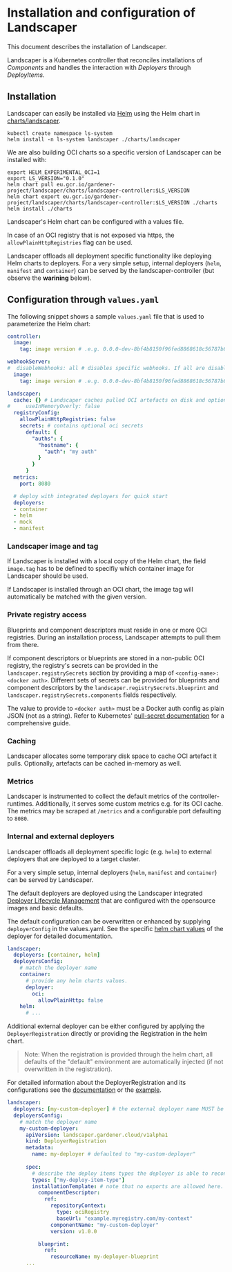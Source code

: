 # Installation and configuration of Landscaper

This document describes the installation of Landscaper.

Landscaper is a Kubernetes controller that reconciles installations of _Components_ and handles the interaction with _Deployers_ through _DeployItems_.

## Installation

Landscaper can easily be installed via [Helm](https://helm.sh/) using the Helm chart in [charts/landscaper](../../charts/landscaper).

```
kubectl create namespace ls-system
helm install -n ls-system landscaper ./charts/landscaper
```

We are also building OCI charts so a specific version of Landscaper can be installed with:

```
export HELM_EXPERIMENTAL_OCI=1
export LS_VERSION="0.1.0"
helm chart pull eu.gcr.io/gardener-project/landscaper/charts/landscaper-controller:$LS_VERSION
helm chart export eu.gcr.io/gardener-project/landscaper/charts/landscaper-controller:$LS_VERSION ./charts
helm install ./charts
```

Landscaper's Helm chart can be configured with a values file.

In case of an OCI registry that is not exposed via https, the `allowPlainHttpRegistries` flag can be used.

Landscaper offloads all deployment specific functionality like deploying Helm charts to deployers.
For a very simple setup, internal deployers (`helm`, `manifest` and `container`) can be served by the landscaper-controller (but observe the **warining** below).

## Configuration through `values.yaml`

The following snippet shows a sample `values.yaml` file that is used to parameterize the Helm chart:

```yaml
controller:
  image:
    tag: image version # .e.g. 0.0.0-dev-8bf4b8150f96fed8868618c56787b81fa4e095e6

webhookServer:
#  disableWebhooks: all # disables specific webhooks. If all are disabled the webhook server is not deployed
  image:
    tag: image version # .e.g. 0.0.0-dev-8bf4b8150f96fed8868618c56787b81fa4e095e6

landscaper:
  cache: {} # Landscaper caches pulled OCI artefacts on disk and optionally in-memory
#     useInMemoryOverly: false
  registryConfig:
    allowPlainHttpRegistries: false
    secrets: # contains optional oci secrets
      default: {
        "auths": {
          "hostname": {
            "auth": "my auth"
          }
        }
      }
  metrics:
    port: 8080  

  # deploy with integrated deployers for quick start
  deployers: 
  - container
  - helm
  - mock
  - manifest 
```

### Landscaper image and tag

If Landscaper is installed with a local copy of the Helm chart, the field `image.tag` has to be defined to specifiy which container image for Landscaper should be used.

If Landscaper is installed through an OCI chart, the image tag will automatically be matched with the given version.

### Private registry access

Blueprints and component descriptors must reside in one or more OCI registries. During an installation process, Landscaper attempts to pull them from there. 

If component descriptors or blueprints are stored in a non-public OCI registry, the registry's secrets can be provided in the `landscaper.registrySecrets` section by providing a map of `<config-name>: <docker auth>`. Different sets of secrets can be provided for blueprints and component descriptors by the `landscaper.registrySecrets.blueprint` and `landscaper.registrySecrets.components` fields respectively.

The value to provide to `<docker auth>` must be a Docker auth config as plain JSON (not as a string). Refer to Kubernetes' [pull-secret documentation](https://kubernetes.io/docs/tasks/configure-pod-container/pull-image-private-registry/#log-in-to-docker) for a comprehensive guide.

### Caching
Landscaper allocates some temporary disk space to cache OCI artefact it pulls. Optionally, artefacts can be cached in-memory as well.

### Metrics
Landscaper is instrumented to collect the default metrics of the controller-runtimes. Additionally, it serves some custom metrics e.g. for its OCI cache. The metrics may be scraped at `/metrics` and a configurable port defaulting to `8080`.

### Internal and external deployers

Landscaper offloads all deployment specific logic (e.g. `helm`) to external deployers that are deployed to a target cluster.

For a very simple setup, internal deployers (`helm`, `manifest` and `container`) can be served by Landscaper.

The default deployers are deployed using the Landscaper integrated [Deployer Lifecycle Management](../technical/deployer_lifecycle_management.md) that are configured with the opensource images and basic defaults.

The default configuration can be overwritten or enhanced by supplying `deployerConfig` in the values.yaml.
See the specific [helm chart values](../../charts) of the deployer for detailed documentation.
```yaml
landscaper:
  deployers: [container, helm]
  deployersConfig:
    # match the deployer name
    container: 
      # provide any helm charts values.
      deployer:
        oci:
          allowPlainHttp: false
    helm:
      # ...
```

Additional external deployer can be either configured by applying the `DeployerRegistration` directly or providing the Registration in the helm chart.

> Note: When the registration is provided through the helm chart, all defaults of the "default" environment are automatically injected (if not overwritten in the registration).

For detailed information about the DeployerRegistration and its configurations see the [documentation](../technical/deployer_lifecycle_management.md) or the [example](../../examples/80-Example-DeployerRegistration.yaml).

```yaml
landscaper:
  deployers: [my-custom-deployer] # the external deployer name MUST be set.
  deployersConfig:
    # match the deployer name
    my-custom-deployer: 
      apiVersion: landscaper.gardener.cloud/v1alpha1
      kind: DeployerRegistration
      metadata:
        name: my-deployer # defaulted to "my-custom-deployer"
        
      spec:
        # describe the deploy items types the deployer is able to reconcile
        types: ["my-deploy-item-type"]
        installationTemplate: # note that no exports are allowed here.
          componentDescriptor:
            ref:
              repositoryContext:
                type: ociRegistry
                baseUrl: "example.myregistry.com/my-context"
              componentName: "my-custom-deployer"
              version: v1.0.0

          blueprint:
            ref:
              resourceName: my-deployer-blueprint
      ...
```


